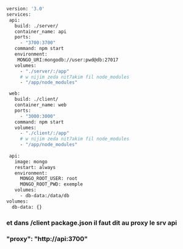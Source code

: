 ```bash
version: '3.0'
services:
 api:
   build: ./server/
   container_name: api
   ports:
     - "3700:3700"
   command: npm start
   environment:
    MONGO_URI:mongodb://user:pwd@db:27017
   volumes:
     - "./server/:/app"
     # w nijim zeda nit7akim fil node_modules
     - "/app/node_modules"

 web:
   build: ./client/
   container_name: web
   ports:
     - "3000:3000"
   command: npm start
   volumes:
     - "./client/:/app"
     # w nijim zeda nit7akim fil node_modules
     - "/app/node_modules"
     
 api:
   image: mongo
   restart: always
   environment:
     MONGO_ROOT_USER: root
     MONGO_ROOT_PWD: exemple
   volumes:
     - db-data:/data/db
volumes:
  db-data: {}
```
### et dans /client package.json il faut dit au proxy le srv api
### "proxy": "http://api:3700"

 
 
     
     
